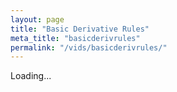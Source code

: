 ```yaml
---
layout: page
title: "Basic Derivative Rules"
meta_title: "basicderivrules"
permalink: "/vids/basicderivrules/"
---
```



<html>
<head>
<script>

function setCookie(cname,cvalue,exdays) {
    var d = new Date();
    d.setTime(d.getTime() + (exdays*24*60*60*1000));
    var expires = "expires=" + d.toGMTString();
    document.cookie = cname + "=" + cvalue + ";" + expires + ";path=/";
}

function getCookie(cname) {
    var name = cname + "=";
    var decodedCookie = decodeURIComponent(document.cookie);
    var ca = decodedCookie.split(';');
    for(var i = 0; i < ca.length; i++) {
        var c = ca[i];
        while (c.charAt(0) == ' ') {
            c = c.substring(1);
        }
        if (c.indexOf(name) == 0) {
            return c.substring(name.length, c.length);
        }
    }
    return "";
}

function checkCookie() {
    var vidchoice=getCookie("basicderivrules");
    if (vidchoice==1){window.location.href = "https://ximera.osu.edu/calcvidstest/in/c/basicderivrules";}
    else if (vidchoice==2){window.location.href = "https://ximera.osu.edu/calcvidstest/in/o/basicderivrules";}
    else if (vidchoice==3){window.location.href = "https://ximera.osu.edu/calcvidstest/in/v/basicderivrules";}
    else if (vidchoice==4){window.location.href = "https://ximera.osu.edu/calcvidstest/nin/c/basicderivrules";}
    else if (vidchoice==5){window.location.href = "https://ximera.osu.edu/calcvidstest/nin/o/basicderivrules";}
    else if (vidchoice==6){window.location.href = "https://ximera.osu.edu/calcvidstest/nin/v/basicderivrules";}
    else {
      var forwardchoice=Math.random();
      if (forwardchoice <= (1/6) ){
        setCookie("basicderivrules", 1, 365);
        checkCookie();
        }
      else if (forwardchoice <= (2/6) ){
        setCookie("basicderivrules", 2, 365);
        checkCookie();
        }
      else if (forwardchoice <= (3/6) ){
        setCookie("basicderivrules", 3, 365);
        checkCookie();
        }
        else if (forwardchoice <= (4/6) ){
          setCookie("basicderivrules", 4, 365);
          checkCookie();
          }
          else if (forwardchoice <= (5/6) ){
            setCookie("basicderivrules", 5, 365);
            checkCookie();
            }
      else {
        setCookie("basicderivrules", 6, 365);
        checkCookie();
        }
      }
}



</script>
</head>
<body onload="checkCookie()">
Loading...
</body>
</html>
